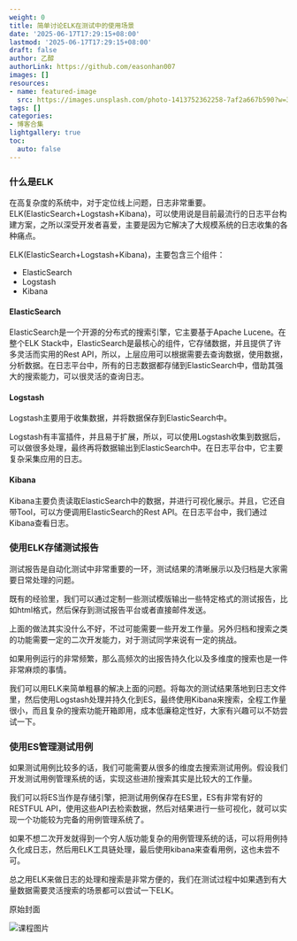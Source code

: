```yaml
---
weight: 0
title: 简单讨论ELK在测试中的使用场景
date: '2025-06-17T17:29:15+08:00'
lastmod: '2025-06-17T17:29:15+08:00'
draft: false
author: 乙醇
authorLink: https://github.com/easonhan007
images: []
resources:
- name: featured-image
  src: https://images.unsplash.com/photo-1413752362258-7af2a667b590?w=300
tags: []
categories:
- 博客合集
lightgallery: true
toc:
  auto: false
---
```




### 什么是ELK

在高复杂度的系统中，对于定位线上问题，日志非常重要。ELK(ElasticSearch+Logstash+Kibana)，可以使用说是目前最流行的日志平台构建方案，之所以深受开发者喜爱，主要是因为它解决了大规模系统的日志收集的各种痛点。

ELK(ElasticSearch+Logstash+Kibana)，主要包含三个组件：

* ElasticSearch
* Logstash
* Kibana


#### ElasticSearch

ElasticSearch是一个开源的分布式的搜索引擎，它主要基于Apache Lucene。在整个ELK Stack中，ElasticSearch是最核心的组件，它存储数据，并且提供了许多灵活而实用的Rest API，所以，上层应用可以根据需要去查询数据，使用数据，分析数据。在日志平台中，所有的日志数据都存储到ElasticSearch中，借助其强大的搜索能力，可以很灵活的查询日志。

#### Logstash

Logstash主要用于收集数据，并将数据保存到ElasticSearch中。

Logstash有丰富插件，并且易于扩展，所以，可以使用Logstash收集到数据后，可以做很多处理，最终再将数据输出到ElasticSearch中。在日志平台中，它主要复杂采集应用的日志。

#### Kibana

Kibana主要负责读取ElasticSearch中的数据，并进行可视化展示。并且，它还自带Tool，可以方便调用ElasticSearch的Rest API。在日志平台中，我们通过Kibana查看日志。

### 使用ELK存储测试报告

测试报告是自动化测试中非常重要的一环，测试结果的清晰展示以及归档是大家需要日常处理的问题。

既有的经验里，我们可以通过定制一些测试模版输出一些特定格式的测试报告，比如html格式，然后保存到测试报告平台或者直接邮件发送。

上面的做法其实没什么不好，不过可能需要一些开发工作量。另外归档和搜索之类的功能需要一定的二次开发能力，对于测试同学来说有一定的挑战。

如果用例运行的非常频繁，那么高频次的出报告持久化以及多维度的搜索也是一件非常麻烦的事情。

我们可以用ELK来简单粗暴的解决上面的问题。将每次的测试结果落地到日志文件里，然后使用Logstash处理并持久化到ES，最终使用Kibana来搜索，全程工作量很小，而且复杂的搜索功能开箱即用，成本低廉稳定性好，大家有兴趣可以不妨尝试一下。

### 使用ES管理测试用例

如果测试用例比较多的话，我们可能需要从很多的维度去搜索测试用例。假设我们开发测试用例管理系统的话，实现这些进阶搜索其实是比较大的工作量。

我们可以将ES当作是存储引擎，把测试用例保存在ES里，ES有非常有好的RESTFUL API，使用这些API去检索数据，然后对结果进行一些可视化，就可以实现一个功能较为完备的用例管理系统了。

如果不想二次开发就得到一个穷人版功能复杂的用例管理系统的话，可以将用例持久化成日志，然后用ELK工具链处理，最后使用kibana来查看用例，这也未尝不可。


总之用ELK来做日志的处理和搜索是非常方便的，我们在测试过程中如果遇到有大量数据需要灵活搜索的场景都可以尝试一下ELK。




原始封面

![课程图片](https://images.unsplash.com/photo-1413752362258-7af2a667b590?w=300)

